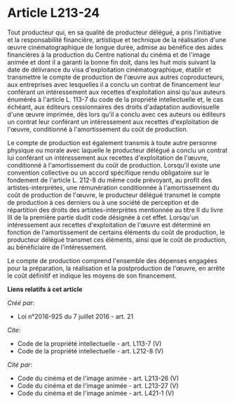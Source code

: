 # Article L213-24

Tout producteur qui, en sa qualité de producteur délégué, a pris l'initiative et la responsabilité financière, artistique et
technique de la réalisation d'une œuvre cinématographique de longue durée, admise au bénéfice des aides financières à la
production du Centre national du cinéma et de l'image animée et dont il a garanti la bonne fin doit, dans les huit mois
suivant la date de délivrance du visa d'exploitation cinématographique, établir et transmettre le compte de production de
l'œuvre aux autres coproducteurs, aux entreprises avec lesquelles il a conclu un contrat de financement leur conférant un
intéressement aux recettes d'exploitation ainsi qu'aux auteurs énumérés à l'article L. 113-7 du code de la propriété
intellectuelle et, le cas échéant, aux éditeurs cessionnaires des droits d'adaptation audiovisuelle d'une œuvre imprimée, dès
lors qu'il a conclu avec ces auteurs ou éditeurs un contrat leur conférant un intéressement aux recettes d'exploitation de
l'œuvre, conditionné à l'amortissement du coût de production. 

Le compte de production est également transmis à toute autre personne physique ou morale avec laquelle le producteur délégué
a conclu un contrat lui conférant un intéressement aux recettes d'exploitation de l'œuvre, conditionné à l'amortissement du
coût de production. Lorsqu'il existe une convention collective ou un accord spécifique rendu obligatoire sur le fondement de
l'article L. 212-8 du même code prévoyant, au profit des artistes-interprètes, une rémunération conditionnée à
l'amortissement du coût de production de l'œuvre, le producteur délégué transmet le compte de production à ces derniers ou à
une société de perception et de répartition des droits des artistes-interprètes mentionnée au titre II du livre III de la
première partie dudit code désignée à cet effet. Lorsqu'un intéressement aux recettes d'exploitation de l'œuvre est déterminé
en fonction de l'amortissement de certains éléments du coût de production, le producteur délégué transmet ces éléments, ainsi
que le coût de production, au bénéficiaire de l'intéressement. 

Le compte de production comprend l'ensemble des dépenses engagées pour la préparation, la réalisation et la postproduction de
l'œuvre, en arrête le coût définitif et indique les moyens de son financement.

**Liens relatifs à cet article**

_Créé par_:

  - Loi n°2016-925 du 7 juillet 2016 - art. 21

_Cite_:

  - Code de la propriété intellectuelle - art. L113-7 (V)
  - Code de la propriété intellectuelle - art. L212-8 (V)

_Cité par_:

  - Code du cinéma et de l'image animée - art. L213-26 (V)
  - Code du cinéma et de l'image animée - art. L213-27 (V)
  - Code du cinéma et de l'image animée - art. L421-1 (V)
